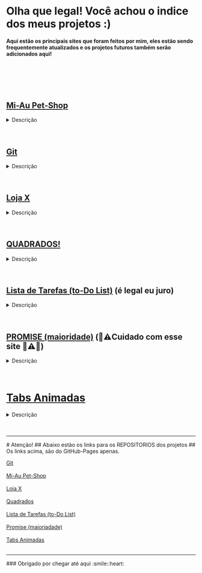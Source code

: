 # Olha que legal! Você achou o indice dos meus projetos :)


  <h4> Aqui estão os principais sites que foram feitos por mim, eles
  estão sendo frequentemente atualizados e os projetos 
    futuros também serão adicionados aqui! </h4>

<br>
<br><br><br>

## [Mi-Au Pet-Shop](https://andre-voronhuk.github.io/petshop/index.html)
<details>
<summary>Descrição</summary>

  <h4>
    Este é o site do 'Mi-Au' Pet-Shop, um petshop ficticio. 
  <br><br> Ele nasceu com o intuito de praticar as 
  tecnologias ja conhecidas por mim, mas tambem para aprender coisas novas, nesse caso aprimorar as habilidades com CSS!

</h4>

<br>
</details>
<br><br>


## [Git](https://andre-voronhuk.github.io/DWEB/RDE06-Andre_Voronhuk_Git.html)
<details>
<summary>Descrição</summary>

  <h4>
    Este é um site solicitado pelo professor de Web da faculdade, Nele está explicado o que são Git e GitHub de uma forma  geral!
</h4>

<br>
</details>
<br><br>


## [Loja X](https://andre-voronhuk.github.io/loja/)
<details>
<summary>Descrição</summary>

  <h4>
    Este é um site de uma loja de roupas ficticia, a Loja X!<br><br>
    Ele foi criado usando Bootstrap, uma tecnologia que eu nunca tinha usado antes desse projeto, Nele aprendi bastante coisa sobre alinhamento
    e como deixar coisas onde eu realmente queria, utilizei tambem, algumas animações, como o hover nos anuncios que expandem o seu container.<br><br>
    Aprendi tambem como personalizar a barra de rolagem, que é algo bastante interessante, são os pequenos detalhes que fazem a diferença no final!
  
</h4>

<br>
</details>
<br><br>


## [QUADRADOS!](https://andre-voronhuk.github.io/quadrados/)
<details>
<summary>Descrição</summary>

  <h4>
    Isso Mesmo! QUADRADOS!<br><br>
    Este site é um gerador de quadrados coloridos aleatoriamente <br><br>
    No geral ele é bem simples, (E Divertido! haha) são dois botoes, 
    onde um deles cria um quadrado aleatorio, e o outro, gera infinitamente quadradinhos coloridos.
    Implementei o site usando Html (um pouquinho), Css e principalmente JavaScript que era a linguagem 
  que eu estava estudando no momento
  
  
  
</h4>

<br>
</details>
<br><br>


## [Lista de Tarefas (to-Do List)](https://andre-voronhuk.github.io/listaDeTarefas/) (é legal eu juro)
<details>
<summary>Descrição</summary>

  <h4>
   Esse site foi desenvolvido acompanhando um 'Code Drops' da RocketSeat (senao me engano, pois ja faz um tempo que criei ele)
   <br><br>
  Ele utiliza algo MUITO legal e util, o Storage do seu navegador, mas o que isso significa??
     <br><br>
  Significa que se voce adicionar toda a sua lista de tarefas nele e fechar o seu navegador, quando voce voltar mais tarde <br> 
  ainda estarão lá todas as suas tarefas adicionadas anteriormente!
  <br><br>
  O design nao foi um objetivo nesse projeto, ele esta bastante simples (para nao dizer Feio) pois o foco era aprender a tecnologia!
   
  
  
</h4>

<br>
</details>
<br><br>


## [PROMISE (maioridade)](https://andre-voronhuk.github.io/promise/) (:underage::warning:Cuidado com esse site :grimacing::warning::underage:)
<details>
<summary>Descrição</summary>

  <h4>
   Esse site foi desenvolvido tambem acompanhando um 'Code Drops' da RocketSeat 
   <br><br>
  Ele utiliza o conceito de "Promises" no JavaScript
     <br><br>
  O site solicita sua idade e retorna se voce possui ou não 18 anos<br><br>
  Por mais basico que pareça, foi bastante importante para aprender sobre esse conceito, que é bastante importante <br> <br>
  Assim como no site anterior, o design não foi nem perto uma prioridade, mas sim o desenvolvimento foi focado na tecnologia e no aprendizado desses conceitos
  
  
  
</h4>

<br>
</details><br><br>

# [Tabs Animadas](https://andre-voronhuk.github.io/howProgram/)
<details>
<summary>Descrição</summary>

  <h4>
   Esse site foi desenvolvido tambem acompanhando um 'Code Drops' da RocketSeat <br>Mas dessa vez, um Code Drops focado no Design (até que enfim né? chega de site feio)
   <br><br>
   Para fazer essa animação bonita nas tabs, foi utilizado JavaScript (sim, denovo kkk) <br><br>
   O site utiliza JS para alterar o estilo e tambem para capturar quando o usuario clica ou passa seu mouse sobre uma guia, e então dispara a animação correspondente
  a ação que o usuario performou. <br><br>
  Para nao utilizar o "Lorem Ipsum" por exemplo, usei o tema de 'como programar?' dando algumas dicas usando as guias personalizadas.
  
    

  
  
  
</h4>

<br>
</details><br><br>

<hr>
# Atenção!
## Abaixo estão os links para os REPOSITORIOS dos projetos
## Os links acima, são do GitHub-Pages apenas.

[Git](https://github.com/andre-voronhuk/git)<br><br>
[Mi-Au Pet-Shop](https://github.com/andre-voronhuk/petshop) <br><br>
[Loja X](https://github.com/andre-voronhuk/loja) <br><br>
[Quadrados](https://github.com/andre-voronhuk/quadrados)<br><br>
[Lista de Tarefas (to-Do List)](https://github.com/andre-voronhuk/listaDeTarefas/)<br><br>
[Promise (maioriadade)](https://github.com/andre-voronhuk/promise)<br><br>
[Tabs Animadas](https://github.com/andre-voronhuk/HowProgram)<br><br>
<hr>
### Obrigado por chegar até aqui :smile::heart:

